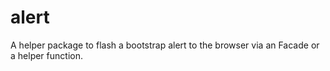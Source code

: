 # alert
A helper package to flash a bootstrap alert to the browser via an Facade or a helper function.
